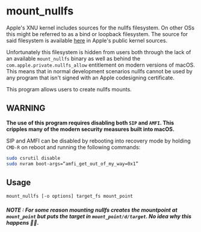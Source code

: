 # mount_nullfs

Apple's XNU kernel includes sources for the nullfs filesystem. On other OSs this might be referred to as a bind or loopback filesystem. The source for said filesystem is available [here](https://github.com/apple/darwin-xnu/tree/master/bsd/miscfs/nullfs) in Apple's public kernel sources.

Unfortunately this filesystem is hidden from users both through the lack of an available `mount_nullfs` binary as well as behind the `com.apple.private.nullfs_allow` entitlement on modern versions of macOS. This means that in normal development scenarios nullfs cannot be used by any program that isn't signed with an Apple codesigning certificate.

This program allows users to create nullfs mounts.

## WARNING

**The use of this program requires disabling both `SIP` and `AMFI`. This cripples many of the modern security measures built into macOS.**

SIP and AMFI can be disabled by rebooting into recovery mode by holding `CMD-R` on reboot and running the following commands:
```bash
sudo csrutil disable
sudo nvram boot-args=“amfi_get_out_of_my_way=0x1”
```

## Usage
```bash
mount_nullfs [-o options] target_fs mount_point
```

##### NOTE : For some reason mounting nullfs creates the mountpoint at `mount_point` but puts the target in `mount_point/d/target`. No idea why this happens 🤷‍♂.
